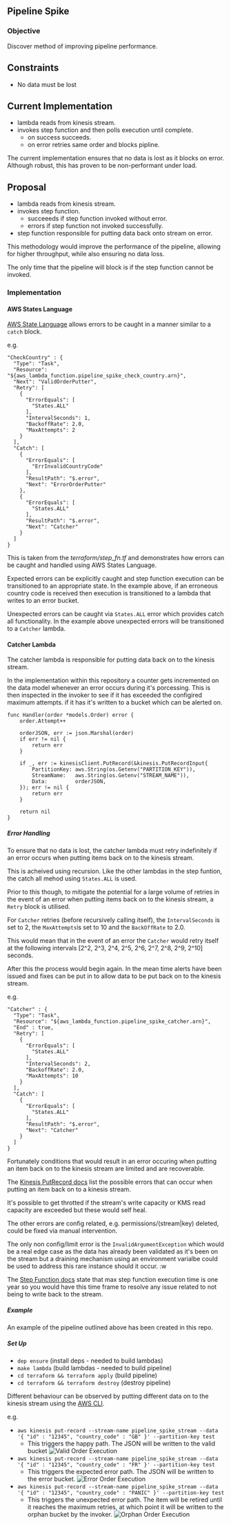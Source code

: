 ## Pipeline Spike

### Objective

Discover method of improving pipeline performance.

## Constraints

- No data must be lost

## Current Implementation

- lambda reads from kinesis stream.
- invokes step function and then polls execution until complete.
  - on success succeeds.
  - on error retries same order and blocks pipline.

The current implementation ensures that no data is lost as it blocks on error. Although robust, this has proven to be non-performant under load.

## Proposal

- lambda reads from kinesis stream.
- invokes step function.
  - succeeeds if step function invoked without error.
  - errors if step function not invoked successfully.
- step function responsible for putting data back onto stream on error.

This methodology would improve the performance of the pipeline, allowing for higher throughput, while also ensuring no data loss.

The only time that the pipeline will block is if the step function cannot be invoked.

### Implementation

#### AWS States Language

[AWS State Language](https://states-language.net/spec.html) allows errors to be caught in a manner similar to a `catch` block. 

e.g.

```
"CheckCountry" : {
  "Type": "Task",
  "Resource": "${aws_lambda_function.pipeline_spike_check_country.arn}",
  "Next": "ValidOrderPutter",
  "Retry": [
    {
      "ErrorEquals": [
        "States.ALL"
      ],
      "IntervalSeconds": 1,
      "BackoffRate": 2.0,
      "MaxAttempts": 2
    }
  ],
  "Catch": [ 
    {
      "ErrorEquals": [ 
        "ErrInvalidCountryCode"
      ],
      "ResultPath": "$.error",
      "Next": "ErrorOrderPutter"
    },
    {
      "ErrorEquals": [ 
        "States.ALL"
      ],
      "ResultPath": "$.error",
      "Next": "Catcher"
    } 
  ]
}
```

This is taken from the *terraform/step_fn.tf* and demonstrates how errors can be caught and handled using AWS States Language.

Expected errors can be explicitly caught and step function execution can be transitioned to an appropriate state. In the example above, if an erroneous country code is received then execution is transitioned to a lambda that writes to an error bucket.

Unexpected errors can be caught via `States.ALL` error which provides catch all functionality. In the example above unexpected errors will be transitioned to a `Catcher` lambda.

#### Catcher Lambda

The catcher lambda is responsible for putting data back on to the kinesis stream.

In the implementation within this repository a counter gets incremented on the data model whenever an error occurs during it's porcessing. This is then inspected in the invoker to see if it has exceeded the configired maximum attempts. if it has it's written to a bucket which can be alerted on.

```
func Handler(order *models.Order) error {
	order.Attempt++

	orderJSON, err := json.Marshal(order)
	if err != nil {
		return err
	}

	if _, err := kinesisClient.PutRecord(&kinesis.PutRecordInput{
		PartitionKey: aws.String(os.Getenv("PARTITION_KEY")),
		StreamName:   aws.String(os.Getenv("STREAM_NAME")),
		Data:         orderJSON,
	}); err != nil {
		return err
	}

	return nil
}
```

##### Error Handling

To ensure that no data is lost, the catcher lambda must retry indefinitely if an error occurs when putting items back on to the kinesis stream.

This is acheived using recursion. Like the other lambdas in the step funtion, the catch all mehod using `States.ALL` is used.

Prior to this though, to mitigate the potential for a large volume of retries in the event of an error when putting items back on to the kinesis stream, a `Retry` block is utilised.

For `Catcher` retries (before recursively calling itself), the `IntervalSeconds` is set to 2, the `MaxAttempts`is set to 10 and the `BackOffRate` to 2.0.

This would mean that in the event of an error the `Catcher` would retry itself at the following intervals [2^2, 2^3, 2^4, 2^5, 2^6, 2^7, 2^8, 2^9, 2^10] seconds.

After this the process would begin again. In the mean time alerts have been issued and fixes can be put in to allow data to be put back on to the kinesis stream.
 
e.g.

```
"Catcher" : {
  "Type": "Task",
  "Resource": "${aws_lambda_function.pipeline_spike_catcher.arn}",
  "End" : true,
  "Retry": [
    {
      "ErrorEquals": [
        "States.ALL"
      ],
      "IntervalSeconds": 2,
      "BackoffRate": 2.0,
      "MaxAttempts": 10
    }
  ],
  "Catch": [ 
    {
      "ErrorEquals": [ 
        "States.ALL"
      ],
      "ResultPath": "$.error",
      "Next": "Catcher"
    } 
  ]
}
```

Fortunately conditions that would result in an error occuring when putting an item back on to the kinesis stream are limited and are recoverable.

The [Kinesis PutRecord docs](https://docs.aws.amazon.com/kinesis/latest/APIReference/API_PutRecord.html) list the possible errors that can occur when putting an item back on to a kinesis stream.

It's possible to get throtted if the stream's write capacity or KMS read capacity are exceeded but these would self heal.

The other errors are config related, e.g. permissions/(stream|key) deleted, could be fixed via manual intervention.

The only non config/limit error is the `InvalidArgumentException` which would be a real edge case as the data has already been validated as it's been on the stream but a draining mechanism using an environment varialbe could be used to address this rare instance should it occur. :w

The [Step Function docs](https://docs.aws.amazon.com/step-functions/latest/dg/limits.html) state that max step function execution time is one year so you would have this time frame to resolve any issue related to not being to write back to the stream.

##### Example

An example of the pipeline outlined above has been created in this repo.

##### Set Up

- `dep ensure` (install deps - needed to build lambdas)
- `make lambda` (build lambdas - needed to build pipeline)
- `cd terraform && terraform apply` (build pipeline)
- `cd terraform && terraform destroy` (destroy pipeline)

Different behaviour can be observed by putting different data on to the kinesis stream using the [AWS CLI](https://aws.amazon.com/cli).

e.g.

- `aws kinesis put-record --stream-name pipeline_spike_stream --data '{ "id" : "12345", "country_code" : "GB" }' --partition-key test`
  - This triggers the happy path. The JSON will be written to the valid bucket
  ![Valid Order Execution](./images/valid.png)
- `aws kinesis put-record --stream-name pipeline_spike_stream --data '{ "id" : "12345", "country_code" : "FR" }' --partition-key test`
  - This triggers the expected error path. The JSON will be written to the error bucket.
  ![Error Order Execution](./images/error.png)
- `aws kinesis put-record --stream-name pipeline_spike_stream --data '{ "id" : "12345", "country_code" : "PANIC" }' --partition-key test`
  - This triggers the unexpected error path. The item will be retired until it reaches the maximum retries, at which point it will be written to the orphan bucket by the invoker.
  ![Orphan Order Execution](./images/orphan.png)

